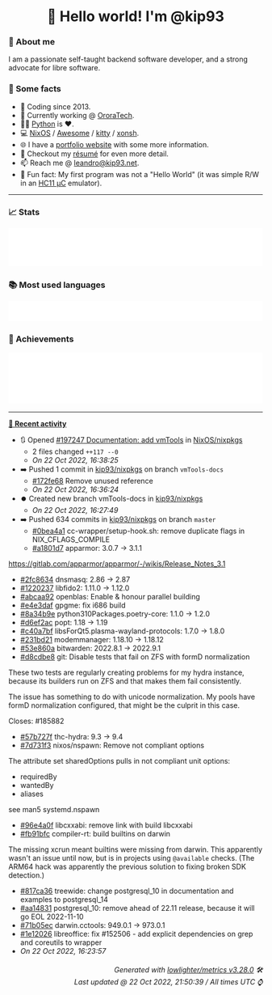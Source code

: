 <!-- README template, populated using this action:
     https://github.com/kip93/kip93/blob/main/.github/workflows/readme.yml. -->

<h1 align="center">👋 Hello world! I'm @kip93</h1> <!-- LOGIN => username -->

### 👤 About me

I am a passionate self-taught backend software developer, and a strong advocate for libre software.


### 💬 Some facts

* 📅 Coding since 2013.
* 💼 Currently working @ [OroraTech](https://ororatech.com/).
* 👨‍💻 [Python](https://github.com/search?q=user%3Akip93&l=python) is ❤️. <!-- LOGIN => username -->
* 💻 [NixOS](https://github.com/NixOS/) /
     [Awesome](https://github.com/awesomeWM/) /
     [kitty](https://github.com/kovidgoyal/kitty/) /
     [xonsh](https://github.com/xonsh/).
* 🌐 I have a [portfolio website](https://kip93.net/) with some more information.
* 📝 Checkout my [résumé](https://kip93.net/resume/) for even more detail.
* 📫 Reach me @ [leandro@kip93.net](mailto:leandro@kip93.net).
* 🎲 Fun fact: My first program was not a "Hello World" (it was simple R/W in an [HC11 µC](https://en.wikipedia.org/wiki/68HC11) emulator).


-----------------------------------------------------------------------------------------------------------------------


### 📈 Stats

![](./stats.svg)


### 📚 Most used languages <!-- by percentage, in decreasing order -->

![](./languages.svg)


### 🏅 Achievements

![](./achievements.svg)


-----------------------------------------------------------------------------------------------------------------------


**[📰 Recent activity](https://github.com/kip93)**
* 🔃 Opened [#197247 Documentation: add vmTools](https://github.com/NixOS/nixpkgs/pull/197247) in [NixOS/nixpkgs](https://github.com/NixOS/nixpkgs)
  * 2 files changed `++117 --0`
  * *On 22 Oct 2022, 16:38:25*
* ➡️ Pushed 1 commit in [kip93/nixpkgs](https://github.com/kip93/nixpkgs) on branch `vmTools-docs`
  * [#172fe68](https://github.com/kip93/nixpkgs/commit/172fe68) Remove unused reference
  * *On 22 Oct 2022, 16:36:24*
* ⏺️ Created new branch vmTools-docs in [kip93/nixpkgs](https://github.com/kip93/nixpkgs)
  * *On 22 Oct 2022, 16:27:49*
* ➡️ Pushed 634 commits in [kip93/nixpkgs](https://github.com/kip93/nixpkgs) on branch `master`
  * [#0bea4a1](https://github.com/kip93/nixpkgs/commit/0bea4a1) cc-wrapper/setup-hook.sh: remove duplicate flags in NIX_CFLAGS_COMPILE
  * [#a1801d7](https://github.com/kip93/nixpkgs/commit/a1801d7) apparmor: 3.0.7 -&gt; 3.1.1

https://gitlab.com/apparmor/apparmor/-/wikis/Release_Notes_3.1
  * [#2fc8634](https://github.com/kip93/nixpkgs/commit/2fc8634) dnsmasq: 2.86 -&gt; 2.87
  * [#1220237](https://github.com/kip93/nixpkgs/commit/1220237) libfido2: 1.11.0 -&gt; 1.12.0
  * [#abcaa92](https://github.com/kip93/nixpkgs/commit/abcaa92) openblas: Enable &amp; honour parallel building
  * [#e4e3daf](https://github.com/kip93/nixpkgs/commit/e4e3daf) gpgme: fix i686 build
  * [#8a34b9e](https://github.com/kip93/nixpkgs/commit/8a34b9e) python310Packages.poetry-core: 1.1.0 -&gt; 1.2.0
  * [#d6ef2ac](https://github.com/kip93/nixpkgs/commit/d6ef2ac) popt: 1.18 -&gt; 1.19
  * [#c40a7bf](https://github.com/kip93/nixpkgs/commit/c40a7bf) libsForQt5.plasma-wayland-protocols: 1.7.0 -&gt; 1.8.0
  * [#231bd21](https://github.com/kip93/nixpkgs/commit/231bd21) modemmanager: 1.18.10 -&gt; 1.18.12
  * [#53e860a](https://github.com/kip93/nixpkgs/commit/53e860a) bitwarden: 2022.8.1 -&gt; 2022.9.1
  * [#d8cdbe8](https://github.com/kip93/nixpkgs/commit/d8cdbe8) git: Disable tests that fail on ZFS with formD normalization

These two tests are regularly creating problems for my hydra instance,
because its builders run on ZFS and that makes them fail consistently.

The issue has something to do with unicode normalization. My pools have
formD normalization configured, that might be the culprit in this case.

Closes: #185882
  * [#57b727f](https://github.com/kip93/nixpkgs/commit/57b727f) thc-hydra: 9.3 -&gt; 9.4
  * [#7d731f3](https://github.com/kip93/nixpkgs/commit/7d731f3) nixos/nspawn: Remove not compliant options

The attribute set sharedOptions pulls in not compliant unit options:
- requiredBy
- wantedBy
- aliases

see man5 systemd.nspawn
  * [#96e4a0f](https://github.com/kip93/nixpkgs/commit/96e4a0f) libcxxabi: remove link with build libcxxabi
  * [#fb91bfc](https://github.com/kip93/nixpkgs/commit/fb91bfc) compiler-rt: build builtins on darwin

The missing xcrun meant builtins were missing from darwin. This
apparently wasn&#39;t an issue until now, but is in projects using
`@available` checks. (The ARM64 hack was apparently the previous
solution to fixing broken SDK detection.)
  * [#817ca36](https://github.com/kip93/nixpkgs/commit/817ca36) treewide: change postgresql_10 in documentation and examples to postgresql_14
  * [#aa14831](https://github.com/kip93/nixpkgs/commit/aa14831) postgresql_10: remove ahead of 22.11 release, because it will go EOL 2022-11-10
  * [#71b05ec](https://github.com/kip93/nixpkgs/commit/71b05ec) darwin.cctools: 949.0.1 -&gt; 973.0.1
  * [#1e12026](https://github.com/kip93/nixpkgs/commit/1e12026) libreoffice: fix #152506 - add explicit dependencies on grep and coreutils to wrapper
  * *On 22 Oct 2022, 16:23:57*
 <!-- Last activity -->


<h6 align="right"><em>
    Generated with <a href="https://github.com/lowlighter/metrics/tree/latest/">lowlighter/metrics v3.28.0</a> 🛠️<br> <!-- VERSION => MAJOR.minor.patch -->
    Last updated @ 22 Oct 2022, 21:50:39 / All times UTC ⌚ <!-- meta.generated => DD/MM/YYYY, hh:mm -->
</em></h6>
